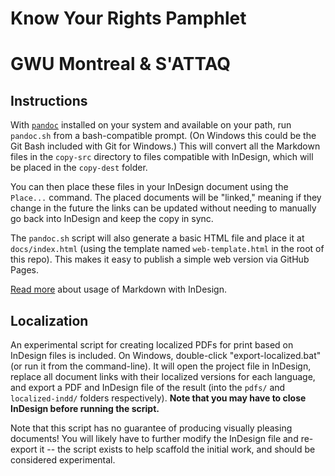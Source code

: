 # Know Your Rights Pamphlet
# GWU Montreal & S'ATTAQ

## Instructions

With [`pandoc`](https://pandoc.org/) installed on your system and available on
your path, run `pandoc.sh` from a bash-compatible prompt. (On Windows this could
be the Git Bash included with Git for Windows.) This will convert all the
Markdown files in the `copy-src` directory to files compatible with InDesign,
which will be placed in the `copy-dest` folder.

You can then place these files in your InDesign document using the `Place...`
command. The placed documents will be "linked," meaning if they change in the
future the links can be updated without needing to manually go back into
InDesign and keep the copy in sync.

The `pandoc.sh` script will also generate a basic HTML file and place it at
`docs/index.html` (using the template named `web-template.html` in the root of
this repo). This makes it easy to publish a simple web version via GitHub Pages.

[Read more](https://github.com/jgm/pandoc/wiki/Importing-Markdown-in-InDesign)
about usage of Markdown with InDesign.

## Localization

An experimental script for creating localized PDFs for print based on InDesign
files is included. On Windows, double-click "export-localized.bat" (or run it
from the command-line). It will open the project file in InDesign, replace all
document links with their localized versions for each language, and export a PDF
and InDesign file of the result (into the `pdfs/` and `localized-indd/` folders
respectively). **Note that you may have to close InDesign before running the
script.**

Note that this script has no guarantee of producing visually pleasing documents!
You will likely have to further modify the InDesign file and re-export it -- the
script exists to help scaffold the initial work, and should be considered
experimental.
